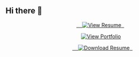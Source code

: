 ## Hi there 👋

<div align="center">
  
  <a href="https://github.com/HarshithKDev/HarshithKDev/blob/main/HARSHITH_K.pdf" target="_blank">
    <img src="https://img.shields.io/badge/View%20Resume-007ACC?style=for-the-badge&logo=readme&logoColor=white" alt="View Resume"/>
  </a>
  
  &nbsp;&nbsp; <a href="https://your-portfolio-website.com" target="_blank">
    <img src="https://img.shields.io/badge/View%20Portfolio-8A2BE2?style=for-the-badge&logo=aboutme&logoColor=white" alt="View Portfolio"/>
  </a>
  
  &nbsp;&nbsp;   <a href="https://github.com/HarshithKDev/HarshithKDev/raw/main/HARSHITH_K.pdf" download>
    <img src="https://img.shields.io/badge/📥%20Download%20Resume-28A745?style=for-the-badge&logoColor=white" alt="Download Resume"/>
  </a>

</div>
